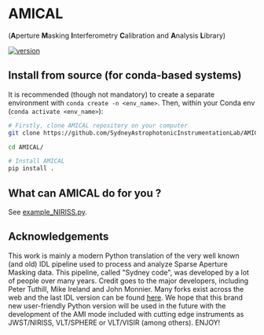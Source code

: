 # AMICAL

(**A**perture **M**asking **I**nterferometry **C**alibration and **A**nalysis **L**ibrary)

[![version](http://img.shields.io/badge/AMICAL-v1.0-orange.svg?style=flat)](https://github.com/SydneyAstrophotonicInstrumentationLab/AMICAL.git)

## Install from source (for conda-based systems)

It is recommended (though not mandatory) to create a separate environment with `conda create -n <env_name>`.
Then, within your Conda env (`conda activate <env_name>`):

```bash
# Firstly, clone AMICAL repository on your computer
git clone https://github.com/SydneyAstrophotonicInstrumentationLab/AMICAL.git

cd AMICAL/

# Install AMICAL
pip install .
```

## What can AMICAL do for you ?

See [example_NIRISS.py](example_NIRISS.py).

## Acknowledgements

This work is mainly a modern Python translation of the very well known (and old) IDL pipeline used to process and analyze Sparse Aperture Masking data. This pipeline, called "Sydney code", was developed by a lot of people over many years. Credit goes to the major developers, including Peter Tuthill, Mike Ireland and John Monnier. Many forks exist across the web and the last IDL version can be found [here](https://github.com/AnthonyCheetham/idl_masking). We hope that this brand new user-friendly Python version will be used in the future with the development of the AMI mode included with cutting edge instruments as JWST/NIRISS, VLT/SPHERE or VLT/VISIR (among others). ENJOY!
